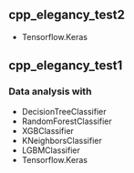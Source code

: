 ## cpp_elegancy_test2
- Tensorflow.Keras

## cpp_elegancy_test1
### Data analysis with
- DecisionTreeClassifier
- RandomForestClassifier
- XGBClassifier
- KNeighborsClassifier
- LGBMClassifier
- Tensorflow.Keras
